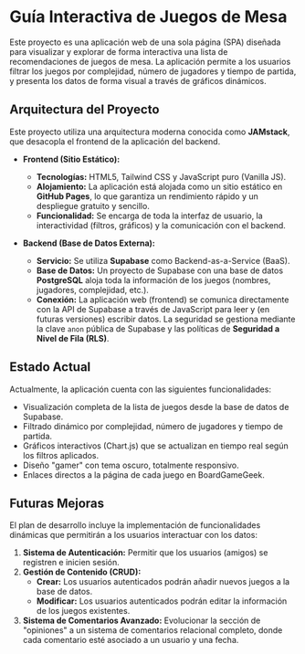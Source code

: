 # Guía Interactiva de Juegos de Mesa

Este proyecto es una aplicación web de una sola página (SPA) diseñada para visualizar y explorar de forma interactiva una lista de recomendaciones de juegos de mesa. La aplicación permite a los usuarios filtrar los juegos por complejidad, número de jugadores y tiempo de partida, y presenta los datos de forma visual a través de gráficos dinámicos.

## Arquitectura del Proyecto

Este proyecto utiliza una arquitectura moderna conocida como **JAMstack**, que desacopla el frontend de la aplicación del backend.

* **Frontend (Sitio Estático):**
    * **Tecnologías:** HTML5, Tailwind CSS y JavaScript puro (Vanilla JS).
    * **Alojamiento:** La aplicación está alojada como un sitio estático en **GitHub Pages**, lo que garantiza un rendimiento rápido y un despliegue gratuito y sencillo.
    * **Funcionalidad:** Se encarga de toda la interfaz de usuario, la interactividad (filtros, gráficos) y la comunicación con el backend.

* **Backend (Base de Datos Externa):**
    * **Servicio:** Se utiliza **Supabase** como Backend-as-a-Service (BaaS).
    * **Base de Datos:** Un proyecto de Supabase con una base de datos **PostgreSQL** aloja toda la información de los juegos (nombres, jugadores, complejidad, etc.).
    * **Conexión:** La aplicación web (frontend) se comunica directamente con la API de Supabase a través de JavaScript para leer y (en futuras versiones) escribir datos. La seguridad se gestiona mediante la clave `anon` pública de Supabase y las políticas de **Seguridad a Nivel de Fila (RLS)**.

## Estado Actual

Actualmente, la aplicación cuenta con las siguientes funcionalidades:

* Visualización completa de la lista de juegos desde la base de datos de Supabase.
* Filtrado dinámico por complejidad, número de jugadores y tiempo de partida.
* Gráficos interactivos (Chart.js) que se actualizan en tiempo real según los filtros aplicados.
* Diseño "gamer" con tema oscuro, totalmente responsivo.
* Enlaces directos a la página de cada juego en BoardGameGeek.

## Futuras Mejoras

El plan de desarrollo incluye la implementación de funcionalidades dinámicas que permitirán a los usuarios interactuar con los datos:

1.  **Sistema de Autenticación:** Permitir que los usuarios (amigos) se registren e inicien sesión.
2.  **Gestión de Contenido (CRUD):**
    * **Crear:** Los usuarios autenticados podrán añadir nuevos juegos a la base de datos.
    * **Modificar:** Los usuarios autenticados podrán editar la información de los juegos existentes.
3.  **Sistema de Comentarios Avanzado:** Evolucionar la sección de "opiniones" a un sistema de comentarios relacional completo, donde cada comentario esté asociado a un usuario y una fecha.
